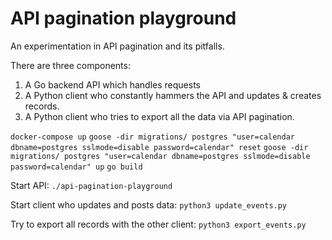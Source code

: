 # API pagination playground

An experimentation in API pagination and its pitfalls.

There are three components:

1) A Go backend API which handles requests
2) A Python client who constantly hammers the API and updates & creates records.
3) A Python client who tries to export all the data via API pagination. 


`docker-compose up`
`goose -dir migrations/ postgres "user=calendar dbname=postgres sslmode=disable password=calendar" reset`
`goose -dir migrations/ postgres "user=calendar dbname=postgres sslmode=disable password=calendar" up`
`go build`  

Start API:
`./api-pagination-playground`

Start client who updates and posts data:
`python3 update_events.py`

Try to export all records with the other client:
`python3 export_events.py`

